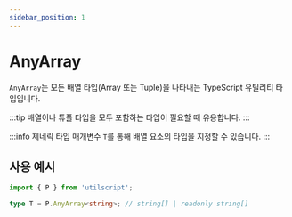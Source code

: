 ```yaml
---
sidebar_position: 1
---
```


# AnyArray

`AnyArray`는 모든 배열 타입(Array 또는 Tuple)을 나타내는 TypeScript 유틸리티 타입입니다.

:::tip
배열이나 튜플 타입을 모두 포함하는 타입이 필요할 때 유용합니다.
:::

:::info
제네릭 타입 매개변수 `T`를 통해 배열 요소의 타입을 지정할 수 있습니다.
:::

## 사용 예시

```ts
import { P } from 'utilscript';

type T = P.AnyArray<string>; // string[] | readonly string[]
```
